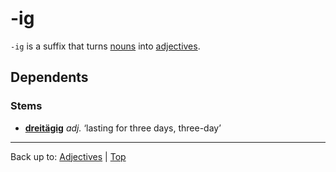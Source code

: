 # -ig

`-ig` is a suffix that turns [nouns](../../nouns/index.md) into [adjectives](../index.md).

## Dependents

### Stems

- **[dreitägig](../d/dr/dreitaegig.md)** *adj.* ‘lasting for three days, three-day’

----

Back up to: [Adjectives](../index.md) | [Top](../../index.md)
